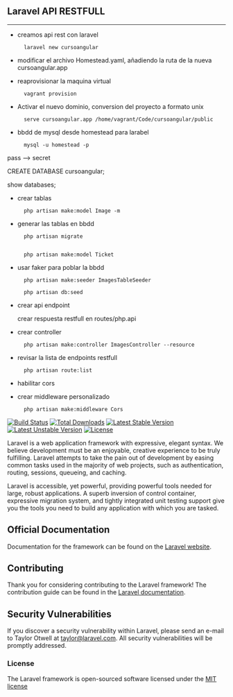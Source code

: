 ## Laravel API RESTFULL

-------------------------------

- creamos api rest con laravel

		laravel new cursoangular
- modificar el archivo Homestead.yaml, añadiendo la ruta de la nueva cursoangular.app


- reaprovisionar la maquina virtual

		vagrant provision

- Activar el nuevo dominio, conversion del proyecto a formato unix

		serve cursoangular.app /home/vagrant/Code/cursoangular/public


- bbdd de mysql desde homestead para larabel

		mysql -u homestead -p

pass --> secret

CREATE DATABASE cursoangular;

show databases;

- crear tablas

		php artisan make:model Image -m

- generar las tablas en bbdd

		php artisan migrate


		php artisan make:model Ticket


- usar faker para poblar la bbdd

		php artisan make:seeder ImagesTableSeeder

		php artisan db:seed

- crear api endpoint

	crear respuesta restfull en routes/php.api

- crear controller	
 
		php artisan make:controller ImagesController --resource

- revisar la lista de endpoints restfull

		php artisan route:list


- habilitar cors
- crear middleware personalizado

		php artisan make:middleware Cors





[![Build Status](https://travis-ci.org/laravel/framework.svg)](https://travis-ci.org/laravel/framework)
[![Total Downloads](https://poser.pugx.org/laravel/framework/d/total.svg)](https://packagist.org/packages/laravel/framework)
[![Latest Stable Version](https://poser.pugx.org/laravel/framework/v/stable.svg)](https://packagist.org/packages/laravel/framework)
[![Latest Unstable Version](https://poser.pugx.org/laravel/framework/v/unstable.svg)](https://packagist.org/packages/laravel/framework)
[![License](https://poser.pugx.org/laravel/framework/license.svg)](https://packagist.org/packages/laravel/framework)

Laravel is a web application framework with expressive, elegant syntax. We believe development must be an enjoyable, creative experience to be truly fulfilling. Laravel attempts to take the pain out of development by easing common tasks used in the majority of web projects, such as authentication, routing, sessions, queueing, and caching.

Laravel is accessible, yet powerful, providing powerful tools needed for large, robust applications. A superb inversion of control container, expressive migration system, and tightly integrated unit testing support give you the tools you need to build any application with which you are tasked.

## Official Documentation

Documentation for the framework can be found on the [Laravel website](http://laravel.com/docs).

## Contributing

Thank you for considering contributing to the Laravel framework! The contribution guide can be found in the [Laravel documentation](http://laravel.com/docs/contributions).

## Security Vulnerabilities

If you discover a security vulnerability within Laravel, please send an e-mail to Taylor Otwell at taylor@laravel.com. All security vulnerabilities will be promptly addressed.

### License

The Laravel framework is open-sourced software licensed under the [MIT license](http://opensource.org/licenses/MIT)
